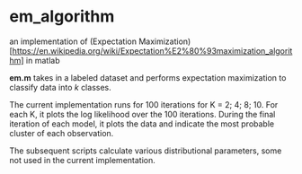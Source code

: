 # em_algorithm

an implementation of (Expectation Maximization)[https://en.wikipedia.org/wiki/Expectation%E2%80%93maximization_algorithm] in matlab

**em.m** takes in a labeled dataset and performs expectation maximization to classify data into *k* classes. 

The current implementation runs for 100 iterations for K = 2; 4; 8; 10.
For each K, it plots the log likelihood over the 100 iterations. 
During the final iteration of each model, it plots the data and indicate the most probable cluster of each observation.

The subsequent scripts calculate various distributional parameters, some not used in the current implementation. 